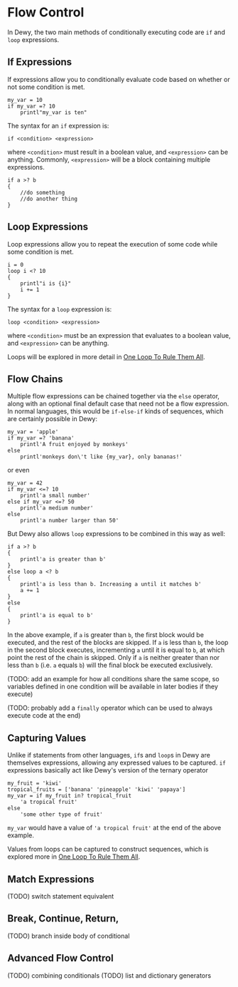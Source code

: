 # Flow Control

In Dewy, the two main methods of conditionally executing code are `if` and `loop` expressions.

## If Expressions
If expressions allow you to conditionally evaluate code based on whether or not some condition is met.

```dewy
my_var = 10
if my_var =? 10 
    printl"my_var is ten"
``` 

The syntax for an `if` expression is:

```
if <condition> <expression>
```

where `<condition>` must result in a boolean value, and `<expression>` can be anything. Commonly, `<expression>` will be a block containing multiple expressions.

```dewy
if a >? b
{
    //do something
    //do another thing
}
```

## Loop Expressions
Loop expressions allow you to repeat the execution of some code while some condition is met.

```dewy
i = 0
loop i <? 10
{
    printl"i is {i}"
    i += 1
}
```

The syntax for a `loop` expression is:

```
loop <condition> <expression>
```

where `<condition>` must be an expression that evaluates to a boolean value, and `<expression>` can be anything.

Loops will be explored in more detail in [One Loop To Rule Them All](loops.md).


## Flow Chains

Multiple flow expressions can be chained together via the `else` operator, along with an optional final default case that need not be a flow expression. In normal languages, this would be `if-else-if` kinds of sequences, which are certainly possible in Dewy:


```dewy
my_var = 'apple'
if my_var =? 'banana' 
    printl'A fruit enjoyed by monkeys'
else
    printl'monkeys don\'t like {my_var}, only bananas!'
```

or even

```dewy
my_var = 42
if my_var <=? 10
    printl'a small number'
else if my_var <=? 50
    printl'a medium number'
else
    printl'a number larger than 50'
```

But Dewy also allows `loop` expressions to be combined in this way as well:

```dewy
if a >? b
{
    printl'a is greater than b'
}
else loop a <? b
{
    printl'a is less than b. Increasing a until it matches b'
    a += 1
}
else
{
    printl'a is equal to b'
}
```

In the above example, if `a` is greater than `b`, the first block would be executed, and the rest of the blocks are skipped. If `a`  is less than `b`, the loop in the second block executes, incrementing `a` until it is equal to `b`, at which point the rest of the chain is skipped. Only if `a` is neither greater than nor less than `b` (i.e. `a` equals `b`) will the final block be executed exclusively.

(TODO: add an example for how all conditions share the same scope, so variables defined in one condition will be available in later bodies if they execute)

(TODO: probably add a `finally` operator which can be used to always execute code at the end)


## Capturing Values

Unlike if statements from other languages, `if`s and `loop`s in Dewy are themselves expressions, allowing any expressed values to be captured. `if` expressions basically act like Dewy's version of the ternary operator

```
my_fruit = 'kiwi'
tropical_fruits = ['banana' 'pineapple' 'kiwi' 'papaya']
my_var = if my_fruit in? tropical_fruit
    'a tropical fruit'
else
    'some other type of fruit'
```

`my_var` would have a value of `'a tropical fruit'` at the end of the above example.

Values from loops can be captured to construct sequences, which is explored more in [One Loop To Rule Them All](loops.md#loop-generators).


## Match Expressions

(TODO) switch statement equivalent

## Break, Continue, Return, <expr-return>

(TODO) branch inside body of conditional

## Advanced Flow Control

(TODO) combining conditionals
(TODO) list and dictionary generators